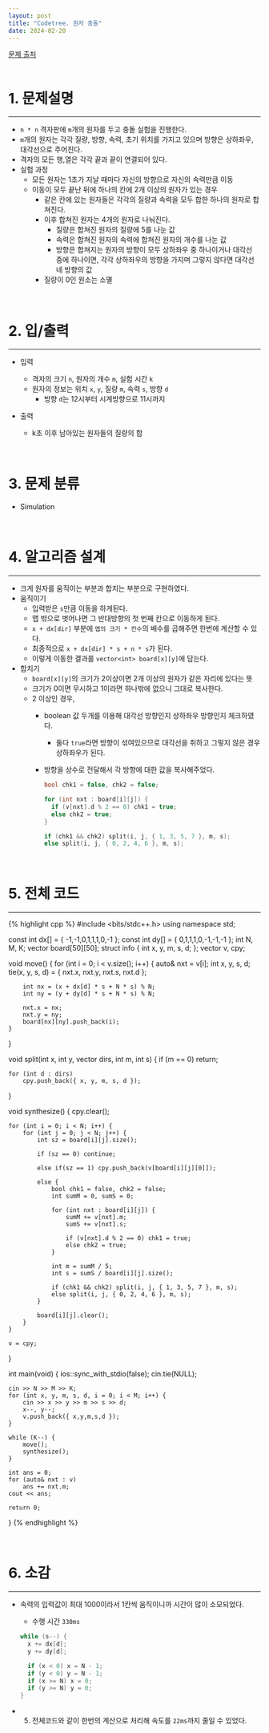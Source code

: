 ```yaml
---
layout: post
title: "Codetree. 원자 충돌"
date: 2024-02-20
---
```


[문제 출처](https://www.codetree.ai/training-field/frequent-problems/problems/atom-collision) <br/><br/>


# 1. 문제설명
<hr>

- `n * n` 격자판에 `m`개의 원자를 두고 충돌 실험을 진행한다.
- `m`개의 원자는 각각 질량, 방향, 속력, 초기 위치를 가지고 있으며 방향은 상하좌우, 대각선으로 주어진다.
- 격자의 모든 행,열은 각각 끝과 끝이 연결되어 있다.
- 실험 과정
  - 모든 원자는 1초가 지날 때마다 자신의 방향으로 자신의 속력만큼 이동
  - 이동이 모두 끝난 뒤에 하나의 칸에 2개 이상의 원자가 있는 경우
    - 같은 칸에 있는 원자들은 각각의 질량과 속력을 모두 합한 하나의 원자로 합쳐진다.
	- 이후 합쳐진 원자는 4개의 원자로 나눠진다.
      - 질량은 합쳐진 원자의 질량에 5를 나눈 값
	  - 속력은 합쳐진 원자의 속력에 합쳐진 원자의 개수를 나눈 값
	  - 방향은 합쳐지는 원자의 방향이 모두 상하좌우 중 하나이거나 대각선 중에 하나이면, 각각 상하좌우의 방향을 가지며 그렇지 않다면 대각선 네 방향의 값
	- 질량이 0인 원소는 소멸

<br/>


# 2. 입/출력
<hr>

- 입력
  - 격자의 크기 `n`, 원자의 개수 `m`, 실험 시간 `k`
  - 원자의 정보는 위치 `x`, `y`, 질량 `m`, 속력 `s`, 방향 `d`
    - 방향 `d`는 12시부터 시계방향으로 11시까지

- 출력
  - k초 이후 남아있는 원자들의 질량의 합

<br/>


# 3. 문제 분류
- Simulation

<br/>


# 4. 알고리즘 설계
<hr>

- 크게 원자를 움직이는 부분과 합치는 부분으로 구현하였다.
- 움직이기
  - 입력받은 `s`만큼 이동을 하게된다.
  - 맵 밖으로 벗어나면 그 반대방향의 첫 번째 칸으로 이동하게 된다.
  - `x + dx[dir]` 부분에 `맵의 크기 * 칸수`의 배수를 곱해주면 한번에 계산할 수 있다.
  - 최종적으로 `x + dx[dir] * s + n * s`가 된다.
  - 이렇게 이동한 결과를 `vector<int> board[x][y]`에 담는다.
- 합치기
  - `board[x][y]`의 크기가 2이상이면 2개 이상의 원자가 같은 자리에 있다는 뜻
  - 크기가 0이면 무시하고 1이라면 하나밖에 없으니 그대로 복사한다.
  - 2 이상인 경우,
    - boolean 값 두개를 이용해 대각선 방향인지 상하좌우 방향인지 체크하였다.
      - 둘다 `true`라면 방향이 섞여있으므로 대각선을 취하고 그렇지 않은 경우 상하좌우가 된다.
    - 방향을 상수로 전달해서 각 방향에 대한 값을 복사해주었다. 
	
	  ```cpp
	  bool chk1 = false, chk2 = false;

	  for (int nxt : board[i][j]) {
	  	if (v[nxt].d % 2 == 0) chk1 = true;
	  	else chk2 = true;
	  }

	  if (chk1 && chk2) split(i, j, { 1, 3, 5, 7 }, m, s);
	  else split(i, j, { 0, 2, 4, 6 }, m, s);
	  ```


<br/>

# 5. 전체 코드
<hr>

{% highlight cpp %}
#include <bits/stdc++.h>
using namespace std;

const int dx[] = { -1,-1,0,1,1,1,0,-1 };
const int dy[] = { 0,1,1,1,0,-1,-1,-1 };
int N, M, K;
vector<int> board[50][50];
struct info { int x, y, m, s, d; };
vector<info> v, cpy;

void move() {
	for (int i = 0; i < v.size(); i++) {
		auto& nxt = v[i];
		int x, y, s, d;
		tie(x, y, s, d) = { nxt.x, nxt.y, nxt.s, nxt.d };

		int nx = (x + dx[d] * s + N * s) % N;
		int ny = (y + dy[d] * s + N * s) % N;

		nxt.x = nx;
		nxt.y = ny;
		board[nx][ny].push_back(i);
	}
}

void split(int x, int y, vector<int> dirs, int m, int s) {
	if (m == 0) return;

	for (int d : dirs)
		cpy.push_back({ x, y, m, s, d });
}

void synthesize() {
	cpy.clear();

	for (int i = 0; i < N; i++) {
		for (int j = 0; j < N; j++) {
			int sz = board[i][j].size();

			if (sz == 0) continue;
			
			else if(sz == 1) cpy.push_back(v[board[i][j][0]]);

			else {
				bool chk1 = false, chk2 = false;
				int sumM = 0, sumS = 0;

				for (int nxt : board[i][j]) {
					sumM += v[nxt].m;
					sumS += v[nxt].s;

					if (v[nxt].d % 2 == 0) chk1 = true;
					else chk2 = true;
				}

				int m = sumM / 5;
				int s = sumS / board[i][j].size();

				if (chk1 && chk2) split(i, j, { 1, 3, 5, 7 }, m, s);
				else split(i, j, { 0, 2, 4, 6 }, m, s);
			}

			board[i][j].clear();
		}
	}

	v = cpy;
}

int main(void) {
	ios::sync_with_stdio(false);
	cin.tie(NULL);

	cin >> N >> M >> K;
	for (int x, y, m, s, d, i = 0; i < M; i++) {
		cin >> x >> y >> m >> s >> d;
		x--, y--;
		v.push_back({ x,y,m,s,d });
	}

	while (K--) {
		move();
		synthesize();
	}

	int ans = 0;
	for (auto& nxt : v)
		ans += nxt.m;
	cout << ans;

	return 0;
}
{% endhighlight %}

<br/>

# 6. 소감
<hr>

- 속력의 입력값이 최대 1000이라서 1칸씩 움직이니까 시간이 많이 소모되었다.
  - 수행 시간 `330ms`

  ```cpp
  while (s--) {
	x += dx[d];
	y += dy[d];

	if (x < 0) x = N - 1;
	if (y < 0) y = N - 1;
	if (x >= N) x = 0;
	if (y >= N) y = 0;
  }
  ```

- 5. 전체코드와 같이 한번의 계산으로 처리해 속도를 `22ms`까지 줄일 수 있었다.